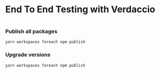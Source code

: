 # End To End Testing with Verdaccio

```

```

### Publish all packages

```
yarn workspaces foreach npm publish
```

### Upgrade versions

```
yarn workspaces foreach npm publish
```